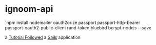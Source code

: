 # ignoom-api

`npm install nodemailer oauth2orize passport passport-http-bearer passport-oauth2-public-client rand-token bluebird bcrypt-nodejs --save


a [Tutorial Followed](https://github.com/CanTireInnovations/OAUTH-Server-with-Sails-and-AngularJS/blob/master/OAUTH_README.md)
a [Sails](http://sailsjs.org) application
